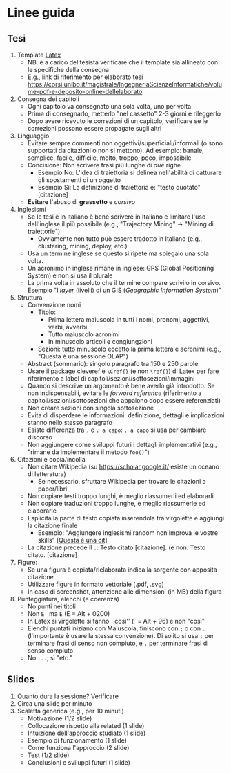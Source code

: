 # Linee guida

## Tesi

1. Template [Latex](https://www.overleaf.com/project/5ddfe508fea6d40001ef6d7d)
    - NB: è a carico del tesista verificare che il template sia allineato con le specifiche della consegna
    - E.g., link di riferimento per elaborato tesi https://corsi.unibo.it/magistrale/IngegneriaScienzeInformatiche/volume-pdf-e-deposito-online-dellelaborato
2. Consegna dei capitoli
    - Ogni capitolo va consegnato una sola volta, uno per volta
    - Prima di consegnarlo, metterlo "nel cassetto" 2-3 giorni e rileggerlo
    - Dopo avere ricevuto le correzioni di un capitolo, verificare se le correzioni possono essere propagate sugli altri
3. Linguaggio
    - Evitare sempre commenti non oggettivi/superficiali/informali (o sono supportati da citazioni o non si mettono). Ad esempio: banale, semplice, facile, difficile, molto, troppo, poco, impossibile
    - Concisione: Non scrivere frasi più lunghe di *due* righe
        - Esempio No: L'idea di traiettoria si delinea nell'abilità di catturare gli spostamenti di un oggetto
        - Esempio Sì: La definizione di traiettoria è: "testo quotato" [citazione]
    - **Evitare** l'abuso di **grassetto** e *corsivo*
4. Inglesismi
    - Se le tesi è in Italiano è bene scrivere in Italiano e limitare l'uso dell'inglese il più possibile (e.g., "Trajectory Mining" -> "Mining di traiettorie")
        - Ovviamente non tutto può essere tradotto in Italiano (e.g., clustering, mining, deploy, etc.)
    - Usa un termine inglese se questo si ripete ma spiegalo una sola volta.
    - Un acronimo in inglese rimane in inglese: GPS (Global Positioning System) e non si usa il plurale
    - La prima volta in assoluto che il termine compare scrivilo in corsivo. Esempio "I *layer* (livelli) di un GIS (*Geographic Information System*)"
5. Struttura
    - Convenzione nomi
        - Titolo: 
            - Prima lettera maiuscola in tutti i nomi, pronomi, aggettivi, verbi, avverbi
            - Tutto maiuscolo acronimi
            - In minuscolo articoli e congiungzioni 
        - Sezioni: tutto minuscolo eccetto la prima lettera e acronimi (e.g., "Questa è una sessione OLAP")
    - Abstract (sommario): singolo paragrafo tra 150 e 250 parole
    - Usare il package cleveref e `\Cref{}` (e non `\ref{}`) di Latex per fare riferimento a label di capitoli/sezioni/sottosezioni/immagini
    - Quando si descrive un argomento è bene averlo già introdotto. Se non indispensabili, evitare le *forword reference* (riferimento a capitoli/sezioni/sottosezioni che appaiono dopo essere referenziati)
    - Non creare sezioni con singola sottosezione
    - Evita di disperdere le informazioni: definizione, dettagli e implicazioni stanno nello stesso paragrafo
    - Esiste differenza tra `.` e `. a capo`: `. a capo` si usa per cambiare discorso
    - Non aggiungere come sviluppi futuri i dettagli implementativi (e.g., "rimane da implementare il metodo `foo()`")
6. Citazioni e copia/incolla
    - Non citare Wikipedia (su https://scholar.google.it/ esiste un oceano di letteratura)
        - Se necessario, sfruttare Wikipedia per trovare le citazioni a paper/libri
    - Non copiare testi troppo lunghi, è meglio riassumerli ed elaborarli
    - Non copiare traduzioni troppo lunghe, è meglio riassumerle ed elaborarle
    - Esplicita la parte di testo copiata inserendola tra virgolette e aggiungi la citazione finale
        - Esempio: "Aggiungere inglesismi random non improva le vostre skills" [[Questa è una cit]](http://www.lercio.it/ricerca-aggiungere-inglesismi-random-non-improva-le-vostre-skills/)
    - La citazione precede il `.`: Testo citato [citazione]. (e non: Testo citato. [citazione]
7. Figure:
    - Se una figura è copiata/rielaborata indica la sorgente con apposita citazione
    - Utilizzare figure in formato vettoriale (.pdf, .svg)
    - In caso di screenshot, attenzione alle dimensioni (in MB) della figura
8. Punteggiatura, elenchi (e coerenza)
    - No punti nei titoli
    - Non `E'` ma `È` (È = Alt + 0200)  
    - In Latex si virgolette si fanno \`\`così'' (\` = Alt + 96) e non "così"
    - Elenchi puntati iniziano con Maiuscola, finiscono con `;` o con `.` (l'importante è usare la stessa convenzione). Di solito si usa `;` per terminare frasi di senso non compiuto, e `.` per terminare frasi di senso compiuto
    - No `...`, sì "etc." 

## Slides

1. Quanto dura la sessione? Verificare
2. Circa una slide per minuto
3. Scaletta generica (e.g., per 10 minuti)
    - Motivazione (1/2 slide)
    - Collocazione rispetto alla related (1 slide)
    - Intuizione dell'approccio studiato (1 slide)
    - Esempio di funzionamento (1 slide)
    - Come funziona l'approccio (2 slide)
    - Test (1/2 slide)
    - Conclusioni e sviluppi futuri (1 slide)
